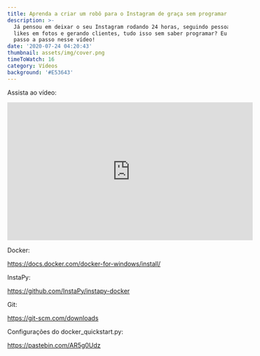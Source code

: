 ```yaml
---
title: Aprenda a criar um robô para o Instagram de graça sem programar
description: >-
  Já pensou em deixar o seu Instagram rodando 24 horas, seguindo pessoas, dando
  likes em fotos e gerando clientes, tudo isso sem saber programar? Eu te ensino
  passo a passo nesse vídeo!
date: '2020-07-24 04:20:43'
thumbnail: assets/img/cover.png
timeToWatch: 16
category: Vídeos
background: '#E53643'
---
```

Assista ao vídeo:

<iframe width="560" height="315" src="https://www.youtube.com/embed/v3Z45oPIuAU" frameborder="0" allow="accelerometer; autoplay; encrypted-media; gyroscope; picture-in-picture" allowfullscreen></iframe>

Docker: <!--StartFragment-->

<https://docs.docker.com/docker-for-windows/install/>

<!--EndFragment-->

InstaPy: <!--StartFragment-->

<https://github.com/InstaPy/instapy-docker>

<!--EndFragment-->

Git: <!--StartFragment-->

<https://git-scm.com/downloads>

<!--EndFragment-->

Configurações do docker_quickstart.py: <!--StartFragment-->

<https://pastebin.com/AR5g0Udz>

<!--EndFragment-->
